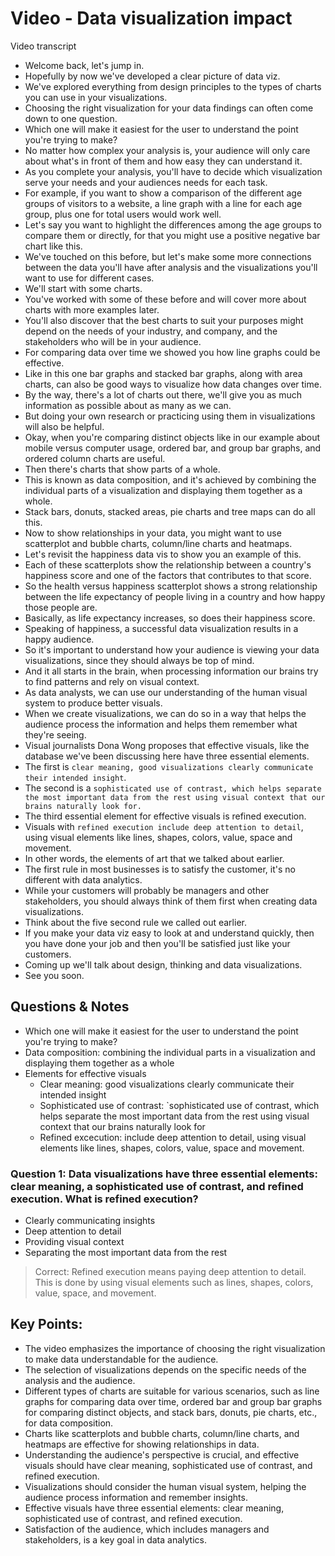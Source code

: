 # Video - Data visualization impact

Video transcript

- Welcome back, let's jump in.
- Hopefully by now we've developed a clear picture of data viz.
- We've explored everything from design principles to the types of charts you can use in your visualizations.
- Choosing the right visualization for your data findings can often come down to one question.
- Which one will make it easiest for the user to understand the point you're trying to make?
- No matter how complex your analysis is, your audience will only care about what's in front of them and how easy they can understand it.
- As you complete your analysis, you'll have to decide which visualization serve your needs and your audiences needs for each task.
- For example, if you want to show a comparison of the different age groups of visitors to a website, a line graph with a line for each age group, plus one for total users would work well.
- Let's say you want to highlight the differences among the age groups to compare them or directly, for that you might use a positive negative bar chart like this.
- We've touched on this before, but let's make some more connections between the data you'll have after analysis and the visualizations you'll want to use for different cases.
- We'll start with some charts.
- You've worked with some of these before and will cover more about charts with more examples later.
- You'll also discover that the best charts to suit your purposes might depend on the needs of your industry, and company, and the stakeholders who will be in your audience.
- For comparing data over time we showed you how line graphs could be effective.
- Like in this one bar graphs and stacked bar graphs, along with area charts, can also be good ways to visualize how data changes over time.
- By the way, there's a lot of charts out there, we'll give you as much information as possible about as many as we can.
- But doing your own research or practicing using them in visualizations will also be helpful.
- Okay, when you're comparing distinct objects like in our example about mobile versus computer usage, ordered bar, and group bar graphs, and ordered column charts are useful.
- Then there's charts that show parts of a whole.
- This is known as data composition, and it's achieved by combining the individual parts of a visualization and displaying them together as a whole.
- Stack bars, donuts, stacked areas, pie charts and tree maps can do all this.
- Now to show relationships in your data, you might want to use scatterplot and bubble charts, column/line charts and heatmaps.
- Let's revisit the happiness data vis to show you an example of this.
- Each of these scatterplots show the relationship between a country's happiness score and one of the factors that contributes to that score.
- So the health versus happiness scatterplot shows a strong relationship between the life expectancy of people living in a country and how happy those people are.
- Basically, as life expectancy increases, so does their happiness score.
- Speaking of happiness, a successful data visualization results in a happy audience.
- So it's important to understand how your audience is viewing your data visualizations, since they should always be top of mind.
- And it all starts in the brain, when processing information our brains try to find patterns and rely on visual context.
- As data analysts, we can use our understanding of the human visual system to produce better visuals.
- When we create visualizations, we can do so in a way that helps the audience process the information and helps them remember what they're seeing.
- Visual journalists Dona Wong proposes that effective visuals, like the database we've been discussing here have three essential elements.
- The first is `clear meaning, good visualizations clearly communicate their intended insight`.
- The second is a `sophisticated use of contrast, which helps separate the most important data from the rest using visual context that our brains naturally look for.`
- The third essential element for effective visuals is refined execution.
- Visuals with `refined execution include deep attention to detail`, using visual elements like lines, shapes, colors, value, space and movement.
- In other words, the elements of art that we talked about earlier.
- The first rule in most businesses is to satisfy the customer, it's no different with data analytics.
- While your customers will probably be managers and other stakeholders, you should always think of them first when creating data visualizations.
- Think about the five second rule we called out earlier.
- If you make your data viz easy to look at and understand quickly, then you have done your job and then you'll be satisfied just like your customers.
- Coming up we'll talk about design, thinking and data visualizations.
- See you soon.

## Questions & Notes

- Which one will make it easiest for the user to understand the point you're trying to make?
- Data composition: combining the individual parts in a visualization and displaying them together as a whole
- Elements for effective visuals
  - Clear meaning: good visualizations clearly communicate their intended insight
  - Sophisticated use of contrast: `sophisticated use of contrast, which helps separate the most important data from the rest using visual context that our brains naturally look for
  - Refined excecution: include deep attention to detail, using visual elements like lines, shapes, colors, value, space and movement.

### Question 1: Data visualizations have three essential elements: clear meaning, a sophisticated use of contrast, and refined execution. What is refined execution?

- Clearly communicating insights
- Deep attention to detail
- Providing visual context
- Separating the most important data from the rest

> Correct: Refined execution means paying deep attention to detail. This is done by using visual elements such as lines, shapes, colors, value, space, and movement. 

## **Key Points:**

- The video emphasizes the importance of choosing the right visualization to make data understandable for the audience.
- The selection of visualizations depends on the specific needs of the analysis and the audience.
- Different types of charts are suitable for various scenarios, such as line graphs for comparing data over time, ordered bar and group bar graphs for comparing distinct objects, and stack bars, donuts, pie charts, etc., for data composition.
- Charts like scatterplots and bubble charts, column/line charts, and heatmaps are effective for showing relationships in data.
- Understanding the audience's perspective is crucial, and effective visuals should have clear meaning, sophisticated use of contrast, and refined execution.
- Visualizations should consider the human visual system, helping the audience process information and remember insights.
- Effective visuals have three essential elements: clear meaning, sophisticated use of contrast, and refined execution.
- Satisfaction of the audience, which includes managers and stakeholders, is a key goal in data analytics.
